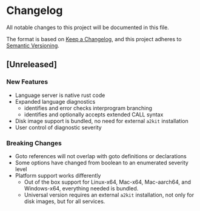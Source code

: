 # Changelog

All notable changes to this project will be documented in this file.

The format is based on [Keep a Changelog](https://keepachangelog.com/en/1.1.0/),
and this project adheres to [Semantic Versioning](https://semver.org/spec/v2.0.0.html).

## [Unreleased]

### New Features

* Language server is native rust code
* Expanded language diagnostics
    - identifies and error checks interprogram branching
    - identifies and optionally accepts extended CALL syntax
* Disk image support is bundled, no need for external `a2kit` installation
* User control of diagnostic severity

### Breaking Changes

* Goto references will not overlap with goto definitions or declarations
* Some options have changed from boolean to an enumerated severity level
* Platform support works differently
    - Out of the box support for Linux-x64, Mac-x64, Mac-aarch64, and Windows-x64, everything needed is bundled.
    - Universal version requires an external `a2kit` installation, not only for disk images, but for all services.
